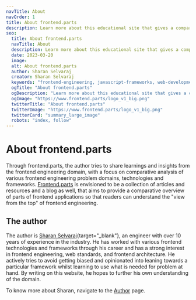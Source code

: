```yaml
---
navTitle: About
navOrder: 1
title: About frontend.parts
description: Learn more about this educational site that gives a comparitive overview of parts of frontend applications, and frontend engineering challenges.
seo:
  title: About frontend.parts
  navTitle: About
  description: Learn more about this educational site that gives a comparitive overview of parts of frontend applications, and frontend engineering challenges.
  date: 2023-03-20
  image:
  alt: About frontend.parts
  author: Sharan Selvaraj
  creator: Sharan Selvaraj
  keywords: "frontend-engineering, javascript-frameworks, web-development, technical-skills, framework-lifecycle, core-competencies, hiring-practices, software-engineering, react, angular, vue, web-standards, frontend-architecture, framework-agnostic"
  ogTitle: "About frontend.parts"
  ogDescription: "Learn more about this educational site that gives a comparitive overview of parts of frontend applications, and frontend engineering challenges."
  ogImage: "https://www.frontend.parts/logo_v1_big.png"
  twitterTitle: "About frontend.parts"
  twitterImage: "https://www.frontend.parts/logo_v1_big.png"
  twitterCard: "summary_large_image"
  robots: "index, follow"
---
```


# About frontend.parts

Through frontend.parts, the author tries to share learnings and insights from the frontend engineering domain, with a focus on comparative analysis of various frontend engineering problem domains, technologies and frameworks. [Frontend.parts](https://www.frontend.parts) is envisioned to be a collection of articles and resources and a blog as well, that aims to provide a comparative overview of parts of frontend applications so that readers can understand the "view from the top" of frontend engineering.

## The author

The author is [Sharan Selvaraj](https://shrunsprint89.github.io/){target="\_blank"}, an engineer with over 10 years of experience in the industry. He has worked with various frontend technologies and frameworks through his career and has a strong interest in frontend engineering, web standards, and frontend architecture. He actively tries to avoid getting biased and opinionated into leaning towards a particular framework whilst learning to use what is needed for problem at hand. By writing on this website, he hopes to further his own understanding of the domain.

To know more about Sharan, navigate to the [Author](/about/author) page.
